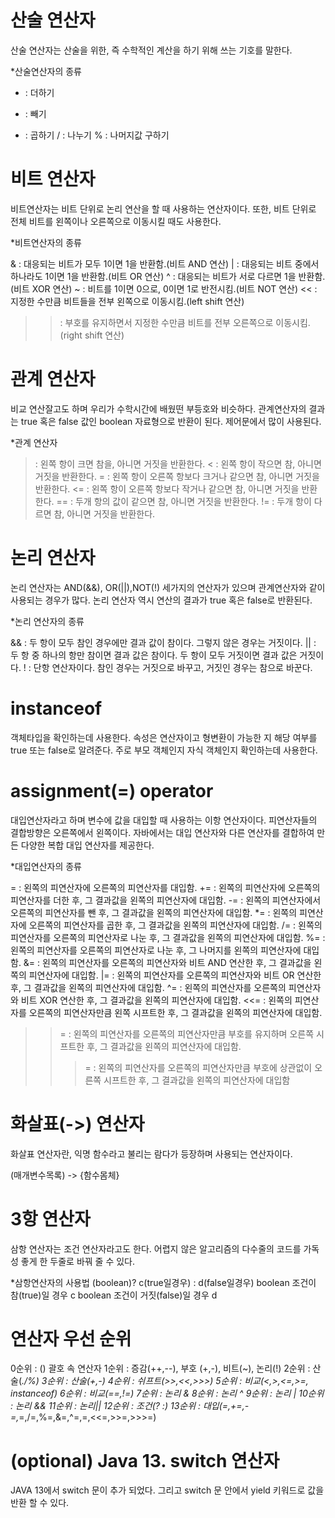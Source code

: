 # 산술 연산자
산술 연산자는 산술을 위한, 즉 수학적인 계산을 하기 위해 쓰는 기호를 말한다.

*산술연산자의 종류

+ : 더하기
- : 빼기
* : 곱하기
/ : 나누기
% : 나머지값 구하기

# 비트 연산자
비트연산자는 비트 단위로 논리 연산을 할 때 사용하는 연산자이다.
또한, 비트 단위로 전체 비트를 왼쪽이나 오른쪽으로 이동시킬 때도 사용한다.

*비트연산자의 종류

& : 대응되는 비트가 모두 1이면 1을 반환함.(비트 AND 연산)
| : 대응되는 비트 중에서 하나라도 1이면 1을 반환함.(비트 OR 연산)
^ : 대응되는 비트가 서로 다르면 1을 반환함.(비트 XOR 연산)
~ : 비트를 1이면 0으로, 0이면 1로 반전시킴.(비트 NOT 연산)
<< : 지정한 수만큼 비트들을 전부 왼쪽으로 이동시킴.(left shift 연산)
>> : 부호를 유지하면서 지정한 수만큼 비트를 전부 오른쪽으로 이동시킴.(right shift 연산)

# 관계 연산자
비교 연산잘고도 하며 우리가 수학시간에 배웠떤 부등호와 비슷하다.
관계연산자의 결과는 true 혹은 false 값인 boolean 자료형으로 반환이 된다.
제어문에서 많이 사용된다.

*관계 연산자

> : 왼쪽 항이 크면 참을, 아니면 거짓을 반환한다.
< : 왼쪽 항이 작으면 참, 아니면 거짓을 반환한다.
>= : 왼쪽 항이 오른쪽 항보다 크거나 같으면 참, 아니면 거짓을 반환한다.
<= : 왼쪽 항이 오른쪽 항보다 작거나 같으면 참, 아니면 거짓을 반환한다.
== : 두개 항의 값이 같으면 참, 아니면 거짓을 반환한다.
!= : 두개 항이 다르면 참, 아니면 거짓을 반환한다.

# 논리 연산자
논리 연산자는 AND(&&), OR(||),NOT(!) 세가지의 연산자가 있으며 관계연산자와 같이 사용되는
경우가 많다. 논리 연산자 역시 연산의 결과가 true 혹은 false로 반환된다.

*논리 연산자의 종류

&& : 두 항이 모두 참인 경우에만 결과 값이 참이다. 그렇지 않은 경우는 거짓이다.
|| : 두 항 중 하나의 항만 참이면 결과 값은 참이다. 두 항이 모두 거짓이면 결과 값은 거짓이다.
! : 단항 연산자이다. 참인 경우는 거짓으로 바꾸고, 거짓인 경우는 참으로 바꾼다.

# instanceof
객체타입을 확인하는데 사용한다. 속성은 연산자이고 형변환이 가능한 지 해당 여부를
true 또는 false로 알려준다. 주로 부모 객체인지 자식 객체인지 확인하는데 사용한다.

# assignment(=) operator
대입연산자라고 하며 변수에 값을 대입할 때 사용하는 이항 연산자이다.
피연산자들의 결합방향은 오른쪽에서 왼쪽이다.
자바에서는 대입 연산자와 다른 연산자를 결합하여 만든 다양한 복합 대입 연산자를 제공한다.

*대입연산자의 종류

= : 왼쪽의 피연산자에 오른쪽의 피연산자를 대입함.
+= : 왼쪽의 피연산자에 오른쪽의 피연산자를 더한 후, 그 결과값을 왼쪽의 피연산자에 대입함.
-= : 왼쪽의 피연산자에서 오른쪽의 피연산자를 뺀 후, 그 결과값을 왼쪽의 피연산자에 대입함. 
*= : 왼쪽의 피연산자에 오른쪽의 피연산자를 곱한 후, 그 결과값을 왼쪽의 피연산자에 대입함.
/= : 왼쪽의 피연산자를 오른쪽의 피연산자로 나눈 후, 그 결과값을 왼쪽의 피연산자에 대입함.
%= : 왼쪽의 피연산자를 오른쪽의 피연산자로 나눈 후, 그 나머지를 왼쪽의 피연산자에 대입함.
&= : 왼쪽의 피연산자를 오른쪽의 피연산자와 비트 AND 연산한 후, 그 결과값을 왼쪽의 피연산자에 대입함.
|= : 왼쪽의 피연산자를 오른쪽의 피연산자와 비트 OR 연산한 후, 그 결과값을 왼쪽의 피연산자에 대입함.
^= : 왼쪽의 피연산자를 오른쪽의 피연산자와 비트 XOR 연산한 후, 그 결과값을 왼쪽의 피연산자에 대입함.
<<= : 왼쪽의 피연산자를 오른쪽의 피연산자만큼 왼쪽 시프트한 후, 그 결과값을 왼쪽의 피연산자에 대입함.
>>= : 왼쪽의 피연산자를 오른쪽의 피연산자만큼 부호를 유지하며 오른쪽 시프트한 후, 그 결과값을 왼쪽의 피연산자에 대입함.
>>>= : 왼쪽의 피연산자를 오른쪽의 피연산자만큼 부호에 상관없이 오른쪽 시프트한 후, 그 결과값을 왼쪽의 피연산자에 대입함


# 화살표(->) 연산자
화살표 연산자란, 익명 함수라고 불리는 람다가 등장하며 사용되는 연산자이다.

(매개변수목록) -> {함수몸체}

# 3항 연산자
삼항 연산자는 조건 연산자라고도 한다.
어렵지 않은 알고리즘의 다수줄의 코드를 가독성 좋게 한 두줄로 바꿔 줄 수 있다.

*삼항연산자의 사용법
(boolean)? c(true일경우) : d(false일경우)
boolean 조건이 참(true)일 경우 c
boolean 조건이 거짓(false)일 경우 d

# 연산자 우선 순위
0순위 : () 괄호 속 연산자
1순위 : 증감(++,--), 부호 (+,-), 비트(~), 논리(!)
2순위 : 산술(*./%)
3순위 : 산술(+,-)
4순위 : 쉬프트(>>,<<,>>>)
5순위 : 비교(<,>,<=,>=, instanceof)
6순위 : 비교(==,!=)
7순위 : 논리 &
8순위 : 논리 ^
9순위 : 논리 |
10순위 : 논리 &&
11순위 : 논리||
12순위 : 조건(? :)
13순위 : 대입(=,+=,-=,*=,/=,%=,&=,^=,\=,<<=,>>=,>>>=)

# (optional) Java 13. switch 연산자
JAVA 13에서 switch 문이 추가 되었다.
그리고 switch 문 안에서 yield 키워드로 값을 반환 할 수 있다.
